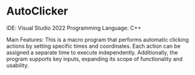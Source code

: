 # AutoClicker

IDE: Visual Studio 2022
Programming Language: C++

Main Features:
This is a macro program that performs automatic clicking actions by setting specific times and coordinates. Each action can be assigned a separate time to execute independently. Additionally, the program supports key inputs, expanding its scope of functionality and usability.
